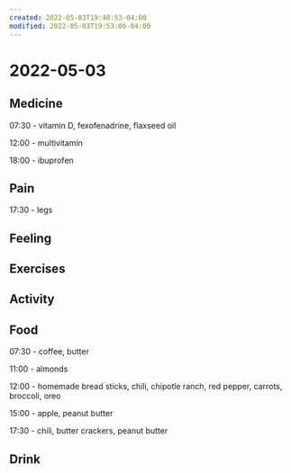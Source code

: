 ```yaml
---
created: 2022-05-03T19:48:53-04:00
modified: 2022-05-03T19:53:06-04:00
---
```


# 2022-05-03

## Medicine

07:30 - vitamin D, fexofenadrine, flaxseed oil

12:00 - multivitamin

18:00 - ibuprofen


## Pain

17:30 - legs


## Feeling


## Exercises


## Activity


## Food

07:30 - coffee, butter

11:00 - almonds

12:00 - homemade bread sticks, chili, chipotle ranch, red pepper, carrots, broccoli, oreo

15:00 - apple, peanut butter

17:30 - chili, butter crackers, peanut butter


## Drink
